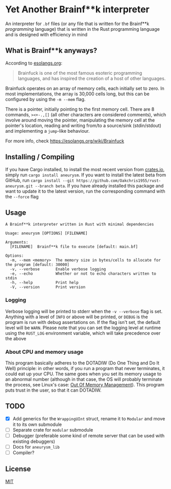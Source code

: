 # Yet Another Brainf**k interpreter

An interpreter for `.bf` files (or any file that is written for the Brainf\*\*k *programming* language) that is written in the Rust programming language and is designed with efficiency in mind

## What is Brainf**k anyways?

According to [esolangs.org](https://esolangs.org/wiki/Main_Page):

> Brainfuck is one of the most famous esoteric programming languages, and has inspired the creation of a host of other languages.

Brainfuck operates on an array of memory cells, each initially set to zero. In most implementations, the array is 30,000 cells long, but this can be configured by using the `-m --mem` flag.

There is a pointer, initially pointing to the first memory cell. There are 8 commands, `><+-.,[]` (all other characters are considered comments), which involve around moving the pointer, manipulating the memory cell at the pointer's location, reading and writing from/to a source/sink (stdin/stdout) and implementing a `jump`-like behaviour.

For more info, check <https://esolangs.org/wiki/Brainfuck>

## Installing / Compiling

If you have Cargo installed, to install the most recent version from [crates.io](https://crates.io/), simply run `cargo install aneurysm`. If you want to install the latest beta from GitHub, run `cargo install --git https://github.com/Oakchris1955/rust-aneurysm.git --branch beta`. If you have already installed this package and want to update it to the latest version, run the corresponding command with the `--force` flag

## Usage

```text
A Brainf**k interpreter written in Rust with minimal dependencies

Usage: aneurysm [OPTIONS] [FILENAME]

Arguments:
  [FILENAME]  Brainf**k file to execute [default: main.bf]

Options:
  -m, --mem <memory>  The memory size in bytes/cells to allocate for the program [default: 30000]
  -v, --verbose       Enable verbose logging
  -e, --echo          Whether or not to echo characters written to stdin
  -h, --help          Print help
  -V, --version       Print version
```

### Logging

Verbose logging will be printed to stderr when the `-v --verbose` flag is set. Anything with a level of `INFO` or above will be printed, or `DEBUG` is the program is run with debug assertations on. If the flag isn't set, the default level will be `WARN`. Please note that you can set the logging level at runtime using the `RUST_LOG` environment variable, which will take precedence over the above

### About CPU and memory usage

This program basically adheres to the DOTADIW (Do One Thing and Do It Well) principle: in other words, if you run a program that never terminates, it could eat up your CPU. The same goes when you set its memory usage to an abnormal number (although in that case, the OS will probably terminate the process, see Linux's case: [Out Of Memory Management](https://www.kernel.org/doc/gorman/html/understand/understand016.html)). This program puts trust in the user, so that it can DOTADIW.

## TODO

- [x] Add generics for the `WrappingUInt` struct, rename it to `Modular` and move it to its own submodule
- [ ] Separate crate for `modular` submodule
- [ ] Debugger (preferable some kind of remote server that can be used with existing debuggers)
- [ ] Docs for `aneurysm_lib`
- [ ] Compiler?

## License

[MIT](LICENSE)
